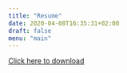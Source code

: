```yaml
---
title: "Resume"
date: 2020-04-08T16:35:31+02:00
draft: false
menu: "main"
---
```


[Click here to download](/files/Resume.pdf)

